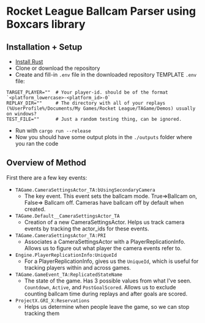 # Rocket League Ballcam Parser using Boxcars library

## Installation + Setup

- [Install Rust](https://doc.rust-lang.org/book/ch01-01-installation.html)
- Clone or download the repository
- Create and fill-in `.env` file in the downloaded repository
TEMPLATE `.env` file:
```
TARGET_PLAYER=""  # Your player-id. should be of the format `<platform_lowercase>-<platform_id>-0`
REPLAY_DIR=""     # The directory with all of your replays (%UserProfile%/Documents/My Games/Rocket League/TAGame/Demos) usually on windows?
TEST_FILE=""      # Just a random testing thing, can be ignored.
```
- Run with `cargo run --release`
- Now you should have some output plots in the `./outputs` folder where you ran the code

## Overview of Method

First there are a few key events:
- `TAGame.CameraSettingsActor_TA:bUsingSecondaryCamera`
    - The key event. This event sets the ballcam mode. True=>Ballcam on, False=> Ballcam off. Cameras have ballcam off by default when created.
- `TAGame.Default__CameraSettingsActor_TA`
    - Creation of a new CameraSettingsActor. Helps us track camera events by tracking the actor_ids for these events.
- `TAGame.CameraSettingsActor_TA:PRI`
    - Associates a CameraSettingsActor with a PlayerReplicationInfo. Allows us to figure out what player the camera events refer to.
- `Engine.PlayerReplicationInfo:UniqueId`
    - For a PlayerReplicationInfo, gives us the `UniqueId`, which is useful for tracking players within and across games.
- `TAGame.GameEvent_TA:ReplicatedStateName`
    - The state of the game. Has 3 possible values from what I've seen. `Countdown`, `Active`, and `PostGoalScored`. Allows us to exclude counting ballcam time during replays and after goals are scored.
- `ProjectX.GRI_X:Reservations`
    - Helps us determine when people leave the game, so we can stop tracking them

